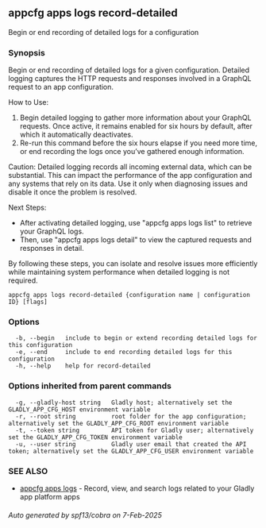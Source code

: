 ## appcfg apps logs record-detailed

Begin or end recording of detailed logs for a configuration

### Synopsis


Begin or end recording of detailed logs for a given configuration. Detailed logging captures the HTTP requests and responses involved in a GraphQL request to an app configuration.

How to Use:

1. Begin detailed logging to gather more information about your GraphQL requests. Once active, it remains enabled for six hours by default, after which it automatically deactivates.
2. Re-run this command before the six hours elapse if you need more time, or end recording the logs once you’ve gathered enough information.

Caution:
Detailed logging records all incoming external data, which can be substantial. This can impact the performance of the app configuration and any systems that rely on its data. Use it only when diagnosing issues and disable it once the problem is resolved.

Next Steps:

* After activating detailed logging, use "appcfg apps logs list" to retrieve your GraphQL logs.
* Then, use "appcfg apps logs detail" to view the captured requests and responses in detail.

By following these steps, you can isolate and resolve issues more efficiently while maintaining system performance when detailed logging is not required.


```
appcfg apps logs record-detailed {configuration name | configuration ID} [flags]
```

### Options

```
  -b, --begin   include to begin or extend recording detailed logs for this configuration
  -e, --end     include to end recording detailed logs for this configuration
  -h, --help    help for record-detailed
```

### Options inherited from parent commands

```
  -g, --gladly-host string   Gladly host; alternatively set the GLADLY_APP_CFG_HOST environment variable
  -r, --root string          root folder for the app configuration; alternatively set the GLADLY_APP_CFG_ROOT environment variable
  -t, --token string         API token for Gladly user; alternatively set the GLADLY_APP_CFG_TOKEN environment variable
  -u, --user string          Gladly user email that created the API token; alternatively set the GLADLY_APP_CFG_USER environment variable
```

### SEE ALSO

* [appcfg apps logs](appcfg_apps_logs.md)	 - Record, view, and search logs related to your Gladly app platform apps

###### Auto generated by spf13/cobra on 7-Feb-2025

